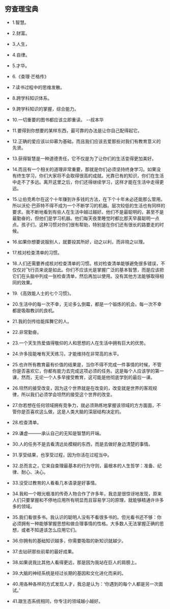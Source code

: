 ## 穷查理宝典

- 1.智慧。

- 2.财富。

- 3.人生，

- 4.自律。

- 5.才华。

- 6.《查理·芒格传》

- 7.读书过程中的思维发散。

- 8.跨学科知识体系。

- 9.跨学科知识的掌握，综合能力。

- 10.一切重要的图书都应该立即重读。 --叔本华

- 11.要得到你想要的某样东西，最可靠的办法是让你自己配得起它。

- 12.正确的爱应该以仰慕为基础，而且我们应该去爱那些对我们有教育意义的先贤。

- 13.获得智慧是一种道德责任，它不仅是为了让你们的生活变得更加美好。

- 14.而且有一个相关的道理非常重要，那就是你们必须坚持终身学习。如果没有终生学习，你们大家将不会取得很高的成就。光靠已有的知识，你们在生活中走不了多远。离开这里之后，你们还得继续学习，这样才能在生活中走得更远。

- 15.让伯克希尔在这个十年赚到许多钱的方法，在下个十年未必还能那么管用。所以沃伦·巴菲特不得不成为一个不断学习的机器。层次较低的生活也有同样的要求。我不断地看到有些人在生活中越过越好。他们不是最聪明的，甚至不是最勤奋的，但他们是学习机器。他们每天夜里睡觉时都比那天早晨聪明一点点。孩子们，这种习惯对你们很有帮助，特别是在你们还有很长的路要走的时候。

- 16.如果你想要说服别人，就要投其所好，动之以利，而非晓之以理。

- 17.核对检查清单的习惯。

- 18.人们还需要养成核对检查清单的习惯。核对检查清单能够避免很多错误，不仅仅对飞行员来说是如此。你们不应该光是掌握广泛的基本智慧，而是应该把它们在头脑中列成一张检查清单，然后再加以使用。没有其他方法能够取得相同的效果。

- 19.《高效能人士的七个习惯》。

- 20.生活中的每一次不幸，无论多么倒霉，都是一个锻炼的机会。每一次不幸都是吸取教训的良机。

- 21.我的剑传给能挥舞它的人。

- 22.非常勤奋。

- 23.一个天生热爱值得敬仰的人和思想的人在生活中拥有巨大的优势。

- 24.许多技能唯有天天练习，才能维持在非常高的水平。

- 25.也许所有教育最有价值的结果是，当你不得不完成一件事情的时候，不管你是否喜欢它，你都有能力去完成这项必须的任务。这是每个人应该学的第一课，然而，无论一个人多早接受教育，这可能是他彻底学到的最后一课。

- 26.坦然的接受改变，因为这个世界就是在改变的，改变就是世界的客观规律，所以我们必须学会坦然的接受这个世界的改变。

- 27.你若想在任何领域拥有竞争力，就必须熟练地掌握该领域的方方面面，不管你是否喜欢这么做，这是人类大脑的深层结构决定的。 

- 28.检查清单。

- 29.谦虚———承认自己的无知是智慧的开端。

- 30.人的任务不是去看清远处模糊的东西，而是去做好身边清楚的事情。

- 31.享受结果，也享受过程，因为你活在过程当中。

- 32.总而言之，它来自查理最基本的行为守则，最根本的人生哲学：准备、纪律、耐心、决心。

- 33.没受过教育的人看看几本语录是好事情。

- 34.我和一个眼光极准的传奇人物合作了许多年，我总是很惊讶地发现，原来人们只要掌握和不停地应用所有明显而且容易学习的原理，就能够精通许许多多的领域。

- 35.我们看很多书。我认识的聪明人没有不看很多书的。但光看书还不够：你必须拥有一种能够掌握思想和做合理事情的性格。大多数人无法掌握正确的思想，或者不知道该怎么应用它们。

- 36.你拥有的基础知识越多，你需要吸取的新知识就越少。 

- 37.去钻研那些前辈的最好成果。

- 38.如果说我比其他人看得更远，那是因为我站在巨人的肩膀上。

- 39.大脑的神经系统是经过长期的基因和文化进化而来的。

- 40.用各种各样的方式发现人才，我总是认为：‘你遇到的每个人都是另一次面试。’ 

- 41.跟生态系统相同，你专注的领域越小越好。
